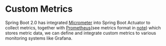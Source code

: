 # Custom Metrics


Spring Boot 2.0 has integrated [Micrometer](https://micrometer.io/) into Spring Boot Actuator to collect metrics, together with [Prometheus](https://prometheus.io/)(see metrics format in [note](https://github.com/YuKitAs/tech-note/blob/master/monitoring/prometheus-metrics.md)) which stores metric data, we can define and integrate custom metrics to various monitoring systems like Grafana.
